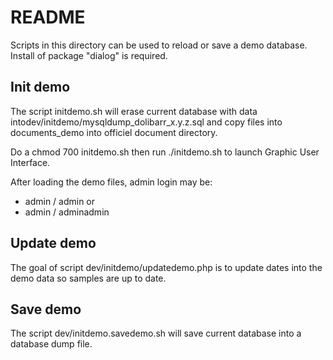 README
======

Scripts in this directory can be used to reload or save a demo database.
Install of package "dialog" is required.


Init demo
-------------

The script initdemo.sh will erase current database with data intodev/initdemo/mysqldump_dolibarr_x.y.z.sql and copy files into documents_demo into officiel document directory.

Do a chmod 700 initdemo.sh
then run ./initdemo.sh to launch Graphic User Interface.

After loading the demo files, admin login may be:
- admin / admin
or
- admin / adminadmin


Update demo
-------------

The goal of script dev/initdemo/updatedemo.php is to update dates into the demo data so samples are up to date.


Save demo
-------------

The script dev/initdemo.savedemo.sh will save current database into a database dump file.


